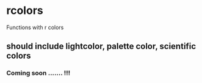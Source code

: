 # rcolors
Functions with r colors

## should include lightcolor, palette color, scientific colors



### Coming soon ....... !!!
